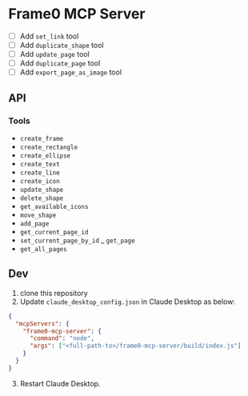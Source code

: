 # Frame0 MCP Server

- [ ] Add `set_link` tool
- [ ] Add `duplicate_shape` tool
- [ ] Add `update_page` tool
- [ ] Add `duplicate_page` tool
- [ ] Add `export_page_as_image` tool

## API

### Tools

- `create_frame`
- `create_rectangle`
- `create_ellipse`
- `create_text`
- `create_line`
- `create_icon`
- `update_shape`
- `delete_shape`
- `get_available_icons`
- `move_shape`
- `add_page`
- `get_current_page_id`
- `set_current_page_by_id`
_ `get_page`
- `get_all_pages`

## Dev

1. clone this repository
2. Update `claude_desktop_config.json` in Claude Desktop as below:

```json
{
  "mcpServers": {
    "frame0-mcp-server": {
      "command": "node",
      "args": ["<full-path-to>/frame0-mcp-server/build/index.js"]
    }
  }
}
```

3. Restart Claude Desktop.
